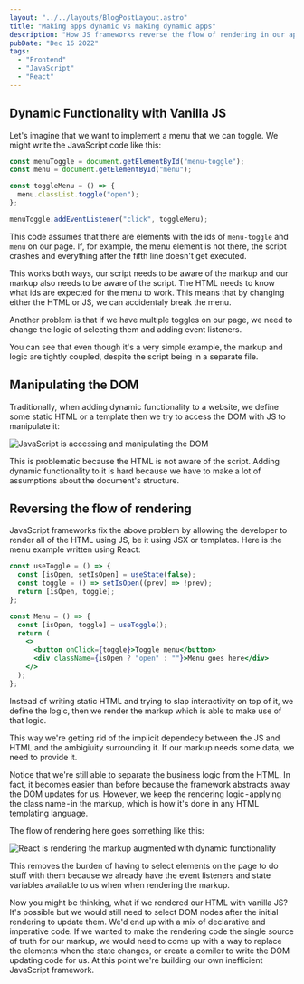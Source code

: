 ```yaml
---
layout: "../../layouts/BlogPostLayout.astro"
title: "Making apps dynamic vs making dynamic apps"
description: "How JS frameworks reverse the flow of rendering in our apps."
pubDate: "Dec 16 2022"
tags:
  - "Frontend"
  - "JavaScript"
  - "React"
---
```


## Dynamic Functionality with Vanilla JS

Let's imagine that we want to implement a menu that we can toggle. We might write the JavaScript code like this:

```js
const menuToggle = document.getElementById("menu-toggle");
const menu = document.getElementById("menu");

const toggleMenu = () => {
  menu.classList.toggle("open");
};

menuToggle.addEventListener("click", toggleMenu);
```

This code assumes that there are elements with the ids of `menu-toggle` and `menu` on our page. If, for example, the menu element is not there, the script crashes and everything after the fifth line doesn't get executed.

This works both ways, our script needs to be aware of the markup and our markup also needs to be aware of the script. The HTML needs to know what ids are expected for the menu to work. This means that by changing either the HTML or JS, we can accidentaly break the menu.

Another problem is that if we have multiple toggles on our page, we need to change the logic of selecting them and adding event listeners.

You can see that even though it's a very simple example, the markup and logic are tightly coupled, despite the script being in a separate file.

## Manipulating the DOM

Traditionally, when adding dynamic functionality to a website, we define some static HTML or a template then we try to access the DOM with JS to manipulate it:

![JavaScript is accessing and manipulating the DOM](/vanilla-js-rendering-flow.png)

This is problematic because the HTML is not aware of the script. Adding dynamic functionality to it is hard because we have to make a lot of assumptions about the document's structure.

## Reversing the flow of rendering

JavaScript frameworks fix the above problem by allowing the developer to render all of the HTML using JS, be it using JSX or templates. Here is the menu example written using React:

```jsx
const useToggle = () => {
  const [isOpen, setIsOpen] = useState(false);
  const toggle = () => setIsOpen((prev) => !prev);
  return [isOpen, toggle];
};

const Menu = () => {
  const [isOpen, toggle] = useToggle();
  return (
    <>
      <button onClick={toggle}>Toggle menu</button>
      <div className={isOpen ? "open" : ""}>Menu goes here</div>
    </>
  );
};
```

Instead of writing static HTML and trying to slap interactivity on top of it, we define the logic, then we render the markup which is able to make use of that logic.

This way we're getting rid of the implicit dependecy between the JS and HTML and the ambigiuity surrounding it. If our markup needs some data, we need to provide it.

Notice that we're still able to separate the business logic from the HTML. In fact, it becomes easier than before because the framework abstracts away the DOM updates for us. However, we keep the rendering logic - applying the class name - in the markup, which is how it's done in any HTML templating language.

The flow of rendering here goes something like this:

![React is rendering the markup augmented with dynamic functionality](/react-rendering-flow.png)

This removes the burden of having to select elements on the page to do stuff with them because we already have the event listeners and state variables available to us when when rendering the markup.

Now you might be thinking, what if we rendered our HTML with vanilla JS? It's possible but we would still need to select DOM nodes after the initial rendering to update them. We'd end up with a mix of declarative and imperative code. If we wanted to make the rendering code the single source of truth for our markup, we would need to come up with a way to replace the elements when the state changes, or create a comiler to write the DOM updating code for us. At this point we're building our own inefficient JavaScript framework.

